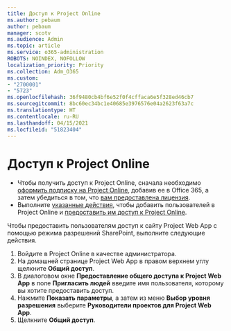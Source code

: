 ```yaml
---
title: Доступ к Project Online
ms.author: pebaum
author: pebaum
manager: scotv
ms.audience: Admin
ms.topic: article
ms.service: o365-administration
ROBOTS: NOINDEX, NOFOLLOW
localization_priority: Priority
ms.collection: Adm_O365
ms.custom:
- "2700001"
- "5723"
ms.openlocfilehash: 36f9480cb4bf6e52f0f4cffaca6e5f328ed46cb7
ms.sourcegitcommit: 8bc60ec34bc1e40685e3976576e04a2623f63a7c
ms.translationtype: HT
ms.contentlocale: ru-RU
ms.lasthandoff: 04/15/2021
ms.locfileid: "51823404"
---
```

# <a name="access-project-online"></a>Доступ к Project Online

- Чтобы получить доступ к Project Online, сначала необходимо [оформить подписку на Project Online](https://docs.microsoft.com/ProjectOnline/get-started-with-project-online), добавив ее в Office 365, а затем убедиться в том, что [вам предоставлена лицензия](https://docs.microsoft.com/ProjectOnline/step-1-sign-up-for-project-online#next-make-sure-you-can-get-in).
- Выполните [указанные действия](https://docs.microsoft.com/ProjectOnline/step-2-add-people-to-project-online), чтобы добавить пользователей в Project Online и [предоставить им доступ к Project Online](https://docs.microsoft.com/ProjectOnline/step-2-add-people-to-project-online#4-finally-share-project-online-with-the-people-you-added).

Чтобы предоставить пользователям доступ к сайту Project Web App с помощью режима разрешений SharePoint, выполните следующие действия.

1. Войдите в Project Online в качестве администратора.
2. На домашней странице Project Web App в правом верхнем углу щелкните **Общий доступ**.
3. В диалоговом окне **Предоставление общего доступа к Project Web App** в поле **Пригласить людей** введите имя пользователя, которому вы хотите предоставить доступ.
4. Нажмите **Показать параметры**, а затем из меню **Выбор уровня разрешения** выберите **Руководители проектов для Project Web App**.
5. Щелкните **Общий доступ**.
